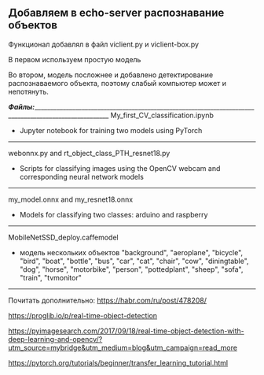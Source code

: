 ## Добавляем в echo-server распознавание объектов

Функционал добавлял в файл viclient.py и viclient-box.py

В первом используем простую модель

Во втором, модель посложнее и добавлено детектирование распознаваемого объекта, поэтому слабый компьютер может и непотянуть.


___Файлы:_________________________________________________________________________________________________________
My_first_CV_classification.ipynb
   - Jupyter notebook for training two models using PyTorch
__________________________________________________________________________________  

webonnx.py and rt_object_class_PTH_resnet18.py
 - Scripts for classifying images using the OpenCV webcam and corresponding neural network models
__________________________________________________________________________________  

my_model.onnx and my_resnet18.onnx

- Models for classifying two classes: arduino and raspberry
______________________
MobileNetSSD_deploy.caffemodel
 - модель нескольких объектов "background", "aeroplane", "bicycle", "bird", "boat",
	"bottle", "bus", "car", "cat", "chair", "cow", "diningtable",
	"dog", "horse", "motorbike", "person", "pottedplant", "sheep",
	"sofa", "train", "tvmonitor"
______________
Почитать дополнительно:
  https://habr.com/ru/post/478208/

https://proglib.io/p/real-time-object-detection

https://pyimagesearch.com/2017/09/18/real-time-object-detection-with-deep-learning-and-opencv/?utm_source=mybridge&utm_medium=blog&utm_campaign=read_more

https://pytorch.org/tutorials/beginner/transfer_learning_tutorial.html
